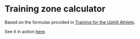 # Training zone calculator

Based on the formulas provided in [Training for the Uphill Athlete](https://www.uphillathlete.com/). 

See it in action [here](https://www.simonnordberg.com/uphill-athlete-zones/).
